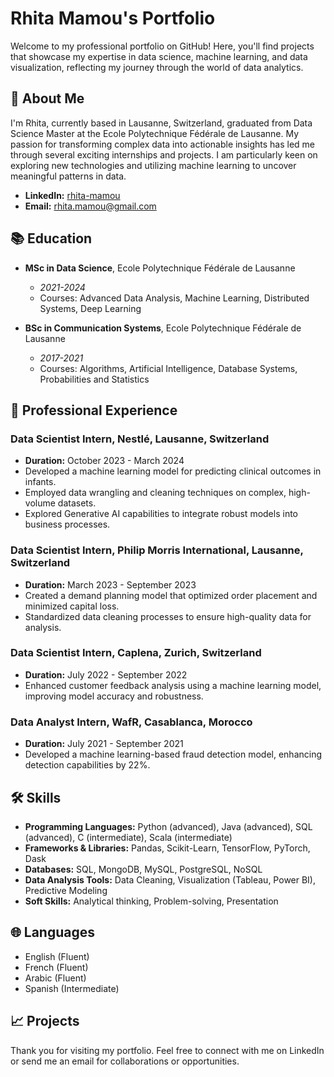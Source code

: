 # Rhita Mamou's Portfolio

Welcome to my professional portfolio on GitHub! Here, you'll find projects that showcase my expertise in data science, machine learning, and data visualization, reflecting my journey through the world of data analytics.



## 🙋 About Me

I'm Rhita, currently based in Lausanne, Switzerland, graduated from Data Science Master at the Ecole Polytechnique Fédérale de Lausanne.
My passion for transforming complex data into actionable insights has led me through several exciting internships and projects. I am particularly keen on exploring new technologies and utilizing machine learning to uncover meaningful patterns in data.

- **LinkedIn:** [rhita-mamou](https://linkedin.com/in/rhita-mamou)
- **Email:** [rhita.mamou@gmail.com](mailto:rhita.mamou@gmail.com)

## 📚 Education

- **MSc in Data Science**, Ecole Polytechnique Fédérale de Lausanne
  - *2021-2024*
  - Courses: Advanced Data Analysis, Machine Learning, Distributed Systems, Deep Learning

- **BSc in Communication Systems**, Ecole Polytechnique Fédérale de Lausanne
  - *2017-2021*
  - Courses: Algorithms, Artificial Intelligence, Database Systems, Probabilities and Statistics

## 💼 Professional Experience

### Data Scientist Intern, Nestlé, Lausanne, Switzerland
- **Duration:** October 2023 - March 2024
- Developed a machine learning model for predicting clinical outcomes in infants.
- Employed data wrangling and cleaning techniques on complex, high-volume datasets.
- Explored Generative AI capabilities to integrate robust models into business processes.

### Data Scientist Intern, Philip Morris International, Lausanne, Switzerland
- **Duration:** March 2023 - September 2023
- Created a demand planning model that optimized order placement and minimized capital loss.
- Standardized data cleaning processes to ensure high-quality data for analysis.

### Data Scientist Intern, Caplena, Zurich, Switzerland
- **Duration:** July 2022 - September 2022
- Enhanced customer feedback analysis using a machine learning model, improving model accuracy and robustness.

### Data Analyst Intern, WafR, Casablanca, Morocco
- **Duration:** July 2021 - September 2021
- Developed a machine learning-based fraud detection model, enhancing detection capabilities by 22%.

## 🛠 Skills

- **Programming Languages:** Python (advanced), Java (advanced), SQL (advanced), C (intermediate), Scala (intermediate)
- **Frameworks & Libraries:** Pandas, Scikit-Learn, TensorFlow, PyTorch, Dask
- **Databases:** SQL, MongoDB, MySQL, PostgreSQL, NoSQL
- **Data Analysis Tools:** Data Cleaning, Visualization (Tableau, Power BI), Predictive Modeling
- **Soft Skills:** Analytical thinking, Problem-solving, Presentation

## 🌐 Languages

- English (Fluent)
- French (Fluent)
- Arabic (Fluent)
- Spanish (Intermediate)

## 📈 Projects



Thank you for visiting my portfolio. Feel free to connect with me on LinkedIn or send me an email for collaborations or opportunities.
